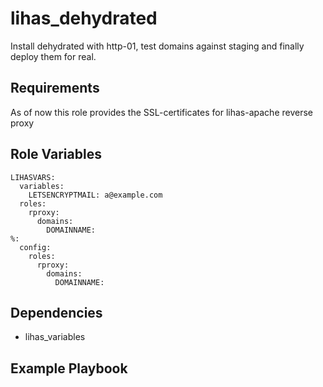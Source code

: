# lihas_dehydrated

Install dehydrated with http-01, test domains against staging and finally deploy them for real.

## Requirements

As of now this role provides the SSL-certificates for lihas-apache reverse proxy

## Role Variables

```
LIHASVARS:
  variables:
    LETSENCRYPTMAIL: a@example.com
  roles:
    rproxy:
      domains:
        DOMAINNAME:
%:
  config:
    roles:
      rproxy:
        domains:
          DOMAINNAME:
```

## Dependencies

* lihas_variables

## Example Playbook
